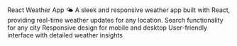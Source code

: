 React Weather App 🌤️
A sleek and responsive weather app built with React, providing real-time weather updates for any location.
Search functionality for any city
Responsive design for mobile and desktop
User-friendly interface with detailed weather insights
